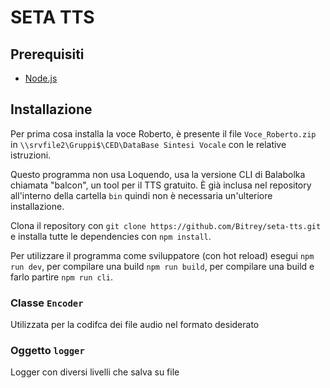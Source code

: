 # SETA TTS

## Prerequisiti

-   [Node.js](https://nodejs.org/ "Node.js")

## Installazione

Per prima cosa installa la voce Roberto, è presente il file `Voce_Roberto.zip` in `\\srvfile2\Gruppi$\CED\DataBase Sintesi Vocale` con le relative istruzioni.

Questo programma non usa Loquendo, usa la versione CLI di Balabolka chiamata "balcon", un tool per il TTS gratuito.
È già inclusa nel repository all'interno della cartella `bin` quindi non è necessaria un'ulteriore installazione.

Clona il repository con `git clone https://github.com/Bitrey/seta-tts.git` e installa tutte le dependencies con `npm install`.

Per utilizzare il programma come sviluppatore (con hot reload) esegui `npm run dev`, per compilare una build `npm run build`, per compilare una build e farlo partire `npm run cli`.

### Classe `Encoder`

Utilizzata per la codifca dei file audio nel formato desiderato

### Oggetto `logger`

Logger con diversi livelli che salva su file
